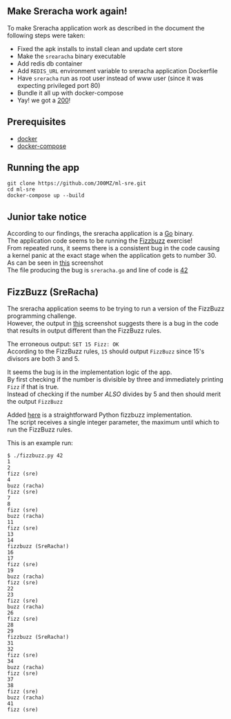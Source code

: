 ## Make Sreracha work again!

To make Sreracha application work as described in the document the following steps were taken:

- Fixed the apk installs to install clean and update cert store
- Make the `srearacha` binary executable
- Add redis db container
- Add `REDIS_URL` environment variable to sreracha application Dockerfile
- Have `sreracha` run as root user instead of www user (since it was expecting privileged port 80)
- Bundle it all up with docker-compose
- Yay! we got a [200](/q_is_for_query.png)!

## Prerequisites

- [docker](https://docs.docker.com/install/)
- [docker-compose](https://docs.docker.com/compose/install/)

## Running the app

```
git clone https://github.com/J00MZ/ml-sre.git
cd ml-sre
docker-compose up --build
```

## Junior take notice

According to our findings, the sreracha application is a [Go](https://golang.org/) binary.  
The application code seems to be running the [Fizzbuzz](https://www.tomdalling.com/blog/software-design/fizzbuzz-in-too-much-detail/) exercise!  
From repeated runs, it seems there is a consistent bug in the code causing a kernel panic at the exact stage when the application gets to number 30.  
As can be seen in [this](/tuboencabulate.png) screenshot  
The file producing the bug is `sreracha.go` and line of code is [42](https://en.wikipedia.org/wiki/Phrases_from_The_Hitchhiker%27s_Guide_to_the_Galaxy#The_number_4")  

## FizzBuzz (SreRacha)

The sreracha application seems to be trying to run a version of the FizzBuzz programming challenge.  
However, the output in [this](/tuboencabulate.png) screenshot suggests there is a bug in the code that results in output different than the FizzBuzz rules.  
  
The erroneous output: `SET 15 Fizz: OK`  
According to the FizzBuzz rules, `15` should output `FizzBuzz` since 15's divisors are both 3 and 5.  
  
It seems the bug is in the implementation logic of the app.  
By first checking if the number is divisible by three and immediately printing `Fizz` if that is true.  
Instead of checking if the number *_ALSO_* divides by 5 and then should merit the output `FizzBuzz`  
  
Added [here](/fizzbuzz.py) is a straightforward Python fizzbuzz implementation.  
The script receives a single integer parameter, the maximum until which to run the FizzBuzz rules.  
  
This is an example run:

```
$ ./fizzbuzz.py 42
1
2
fizz (sre)
4
buzz (racha)
fizz (sre)
7
8
fizz (sre)
buzz (racha)
11
fizz (sre)
13
14
fizzbuzz (SreRacha!)
16
17
fizz (sre)
19
buzz (racha)
fizz (sre)
22
23
fizz (sre)
buzz (racha)
26
fizz (sre)
28
29
fizzbuzz (SreRacha!)
31
32
fizz (sre)
34
buzz (racha)
fizz (sre)
37
38
fizz (sre)
buzz (racha)
41
fizz (sre)
```
